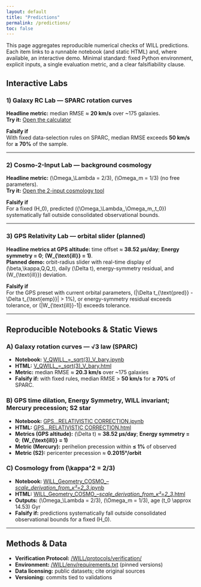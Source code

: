 ```yaml
---
layout: default
title: "Predictions"
permalink: /predictions/
toc: false
---
```


This page aggregates reproducible numerical checks of WILL predictions.
Each item links to a runnable notebook (and static HTML) and, where available, an interactive demo.
Minimal standard: fixed Python environment, explicit inputs, a single evaluation metric, and a clear falsifiability clause.

## Interactive Labs

### 1) Galaxy RC Lab — SPARC rotation curves
**Headline metric:** median RMSE ≈ **20 km/s** over ~175 galaxies.  
**Try it:** [Open the calculator](https://antonrize.github.io/WILL/calculator/)

**Falsify if**  
With fixed data-selection rules on SPARC, median RMSE exceeds **50 km/s** for **≥ 70%** of the sample.

---

### 2) Cosmo-2-Input Lab — background cosmology
**Headline metric:** \(\Omega_\Lambda = 2/3\), \(\Omega_m = 1/3\) (no free parameters).  
**Try it:** [Open the 2-input cosmology tool](https://antonrize.github.io/WILL/2-input-cosmology.html)

**Falsify if**  
For a fixed \(H_0\), predicted \(\{\Omega_\Lambda,\,\Omega_m,\,t_0\}\) systematically fall outside consolidated observational bounds.

---

### 3) GPS Relativity Lab — orbital slider (planned)
**Headline metrics at GPS altitude:** time offset ≈ **38.52 μs/day**; **Energy symmetry = 0**; **\(W_{\text{ill}} = 1\)**.  
**Planned demo:** orbit-radius slider with real-time display of \(\beta,\kappa,Q,Q_t\), daily \(\Delta t\), energy-symmetry residual, and \(W_{\text{ill}}\) deviation.

**Falsify if**  
For the GPS preset with current orbital parameters, \(|\Delta t_{\text{pred}} - \Delta t_{\text{emp}}| > 1\%\), or energy-symmetry residual exceeds tolerance, or \(|W_{\text{ill}}-1|\) exceeds tolerance.

---

## Reproducible Notebooks & Static Views

### A) Galaxy rotation curves — √3 law (SPARC)
- **Notebook:** [V_QWILL_=_sqrt(3)_V_bary.ipynb](https://antonrize.github.io/WILL/Colab%20Notebooks/V_QWILL_=_sqrt(3)_V_bary.ipynb)  
- **HTML:** [V_QWILL_=_sqrt(3)_V_bary.html](https://antonrize.github.io/WILL/Colab%20Notebooks/V_QWILL_=_sqrt(3)_V_bary.html)  
- **Metric:** median RMSE ≈ **20.3 km/s** over ~175 galaxies  
- **Falsify if:** with fixed rules, median RMSE > **50 km/s** for **≥ 70%** of SPARC.

### B) GPS time dilation, Energy Symmetry, WILL invariant; Mercury precession; S2 star
- **Notebook:** [GPS…RELATIVISTIC CORRECTION.ipynb](https://antonrize.github.io/WILL/Colab%20Notebooks/GPS%20TIME%20+PRECESSION%20OF%20MERCURY+PRECESSION%20OF%20S2%20STAR+CONSERVATION%20LAW+RELATIVISTIC%20CORRECTION.ipynb)  
- **HTML:** [GPS…RELATIVISTIC CORRECTION.html](https://antonrize.github.io/WILL/Colab%20Notebooks/GPS%20TIME%20+PRECESSION%20OF%20MERCURY+PRECESSION%20OF%20S2%20STAR+CONSERVATION%20LAW+RELATIVISTIC%20CORRECTION.html)  
- **Metrics (GPS altitude):** \(\Delta t\) ≈ **38.52 μs/day**; **Energy symmetry = 0**; **\(W_{\text{ill}} = 1\)**  
- **Metric (Mercury):** perihelion precession within **≤ 1%** of observed  
- **Metric (S2):** pericenter precession ≈ **0.2015°/orbit**

### C) Cosmology from \(\kappa^2 = 2/3\)
- **Notebook:** [WILL_Geometry_COSMO_–_scale_derivation_from_κ²_=_2_3_.ipynb](https://antonrize.github.io/WILL/Colab%20Notebooks/WILL_Geometry_COSMO_%E2%80%93_scale_derivation_from_%CE%BA%C2%B2_=_2_3_.ipynb)  
- **HTML:** [WILL_Geometry_COSMO_–_scale_derivation_from_κ²_=_2_3_.html](https://antonrize.github.io/WILL/Colab%20Notebooks/WILL_Geometry_COSMO_%E2%80%93_scale_derivation_from_%CE%BA%C2%B2_=_2_3_.html)  
- **Outputs:** \(\Omega_\Lambda = 2/3\), \(\Omega_m = 1/3\), age \(t_0 \approx 14.53\) Gyr  
- **Falsify if:** predictions systematically fall outside consolidated observational bounds for a fixed \(H_0\).

---

## Methods & Data
- **Verification Protocol:** [/WILL/protocols/verification/](https://antonrize.github.io/WILL/protocols/verification/)  
- **Environment:** [/WILL/env/requirements.txt](https://antonrize.github.io/WILL/env/requirements.txt) (pinned versions)  
- **Data licensing:** public datasets; cite original sources  
- **Versioning:** commits tied to validations
